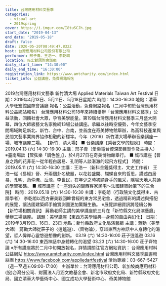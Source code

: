```yaml
---
title: 台灣應用材料文藝季
categories:
  - visual_art
  - 2019spring
cover: https://i.imgur.com/I8tuSCJh.jpg
start_date: "2019-04-13"
end_date: "2019-05-18"
draft: false
date: 2020-05-20T08:49:47.832Z
host: 台灣應用材料公司股份有限公司
performer: 邢子青、王浩一、李乾朗
location: 旺宏館國際會議廳
daily_start_time: "14:30:00"
daily_end_time: "16:30:00"
registration_link: https://www.amtcharity.com/index.html
ticket_info: 公益講座，免費網路報名
---
```


2019台灣應用材料文藝季 新竹清大場 Applied Materials Taiwan Art Festival 日期：2019年4月13日、5月11日、5月18日星期六 時間：14:30-16:30 地點：清華大學旺宏館國際會議廳 報名：公益活動，免費網路報名（二月中旬於台灣應用材料公益網站報名） 台灣應用材料公司18年來持續舉辦「台灣應用材料文藝季」公益活動，回饋社會大眾，孕育美學能量。第19屆台灣應用材料文藝季三月盛大開幕，四位大師級藝文名家擔綱13場公益講座。承繼以往時空優勢，今年文藝季空間場域跨足新北、新竹、台中、台南，並首度在奇美博物館舉辦，為高科技產業與民間文藝事業跨界協作相融的新標竿。今年（2019）新竹清大場舉辦音樂講座一場、城市講座二場。 【新竹．清大場】 ■ 音樂講座【乘著文學的翅膀】 時間：2019.04.13 (六) 14:30-16:30 主講：邢子青（愛樂電台資深節目製作及主持人） ※臺南場談【管弦樂「調色盤」】，於4月27日在奇美博物館舉行。 ■ 城市講座【晉身之路的花非花～從年輕白居易、孔明等人談湛澈的起飛方程式】 時間：2019.05.11 (六) 14:30-16:30 主講：王浩一（新科金鐘獎得主、文史工作者） 王浩一從《易經》晉、升兩個卦名破題，以花若盛開、蝴蝶自來的哲思，講述白居易、孔明、范仲淹、岳飛、李世民，在年少之時初顯身手的風采，隱喻天地人共通的學習密碼。 ■ 城市講座【一座消失的關西客家民宅～法國建築師筆下的三合院】 時間：2019.05.18 (六) 14:30-16:30 主講：李乾朗（行政院文化獎得主、古蹟學者） 李乾朗以西方審美觀回眸曾經的東方常民宅舍，透過精彩的講述與搭配的展覽，讓法國建築師手繪實測圖更加驚豔生動。 ※展覽詳細資訊將陸續公佈 【新竹場相關資訊】 蔣勳老師主講的美學講座於三月在「新竹縣文化局演藝廳」舉辦三場講座。 講題：美學講座【東西方美學經典—身體的自由與幻化】 日期：2019年3月19日、16日、23日 地點：新竹縣政府文化局演藝廳 主講：蔣勳（美學大師） 蔣勳大師從莊子的〈逍遙遊〉、〈齊物論〉，穿越東西方神話中人身轉化的渴望，哲人偉岸心靈悠遊想像的創新。 03.19 (六) 14:30-16:00 莊子逍遙遊 03.16 (六) 14:30-16:00 東西神話中身體轉化的渴望 03.23 (六) 14:30-16:00 莊子齊物論 ※所有講座將於二月中旬開放報名，詳情請關注官方網站資訊： 台灣應用材料公益網站 https://www.amtcharity.com/index.html 台灣應用材料文藝季臉書粉絲團 https://www.facebook.com/appliedartfestival 洽詢專線：03-667-5427（週一至週五09:00-17:00） 主辦單位：台灣應用材料公司、新加坡商應用材料(股)台灣分公司、財團法人月涵文教基金會、新北市政府文化局、新竹縣政府文化局、國立清華大學藝術中心、國立成功大學藝術中心、奇美博物館